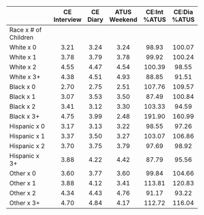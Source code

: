 
|                      | CE<br>Interview |  CE<br>Diary | ATUS<br>Weekend | CE:Int<br>%ATUS | CE:Dia<br>%ATUS |
| -------------------- | :----------: | :----------: | :----------: | :----------: | :----------: |
| Race x # of Children |              |              |              |              |              |
| White x 0            |         3.21 |         3.24 |         3.24 |        98.93 |       100.07 |
| White x 1            |         3.78 |         3.79 |         3.78 |        99.92 |       100.24 |
| White x 2            |         4.55 |         4.47 |         4.54 |       100.39 |        98.55 |
| White x 3+           |         4.38 |         4.51 |         4.93 |        88.85 |        91.51 |
| Black x 0            |         2.70 |         2.75 |         2.51 |       107.76 |       109.57 |
| Black x 1            |         3.07 |         3.53 |         3.50 |        87.49 |       100.84 |
| Black x 2            |         3.41 |         3.12 |         3.30 |       103.33 |        94.59 |
| Black x 3+           |         4.75 |         3.99 |         2.48 |       191.90 |       160.99 |
| Hispanic x 0         |         3.17 |         3.13 |         3.22 |        98.55 |        97.26 |
| Hispanic x 1         |         3.37 |         3.50 |         3.27 |       103.07 |       106.86 |
| Hispanic x 2         |         3.70 |         3.75 |         3.79 |        97.69 |        98.92 |
| Hispanic x 3+        |         3.88 |         4.22 |         4.42 |        87.79 |        95.56 |
| Other x 0            |         3.60 |         3.77 |         3.60 |        99.84 |       104.66 |
| Other x 1            |         3.88 |         4.12 |         3.41 |       113.81 |       120.83 |
| Other x 2            |         4.34 |         4.43 |         4.76 |        91.17 |        93.22 |
| Other x 3+           |         4.70 |         4.84 |         4.17 |       112.72 |       116.04 |

